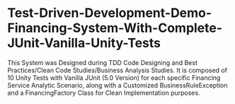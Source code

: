 # Test-Driven-Development-Demo-Financing-System-With-Complete-JUnit-Vanilla-Unity-Tests
This System was Designed during TDD Code Designing and Best Practices/Clean Code Studies/Business Analysis Studies. It is composed of 10 Unity Tests with Vanilla JUnit (5.0 Version) for each specific Financing Service Analytic Scenario, along with a Customized BusinessRuleException and a FinancingFactory Class for Clean Implementation purposes.

